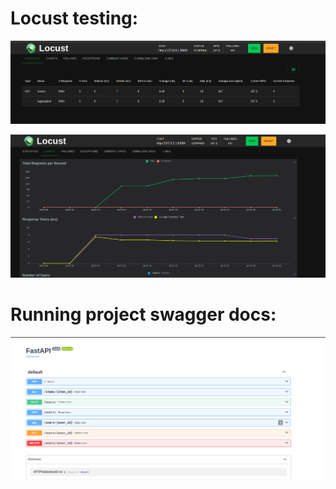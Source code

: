 # Locust testing:

![alt text](image.png)

![alt text](image-1.png)

# Running project swagger docs:

![alt text](image-2.png)

